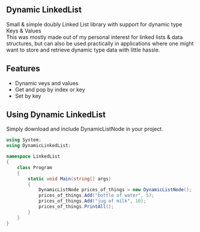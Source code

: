 <h2>Dynamic LinkedList</h2>
Small & simple doubly Linked List library with support for dynamic type Keys & Values <br>
This was mostly made out of my personal interest for linked lists & data structures, but can also be used practically in applications where one might want to store and retrieve dynamic type data with little hassle. 

<h2>Features</h2>

* Dynamic veys and values
* Get and pop by index or key
* Set by key

<h2>Using Dynamic LinkedList</h2>
Simply download and include DynamicListNode in your project.

```C#
using System;
using DynamicLinkedList;

namespace LinkedList
{
    class Program
    {
        static void Main(string[] args)
        {
            DynamicListNode prices_of_things = new DynamicListNode();
            prices_of_things.Add("bottle of water", 5);
            prices_of_things.Add("jug of milk", 10);
            prices_of_things.PrintAll();
        }
    }
}

``` 
